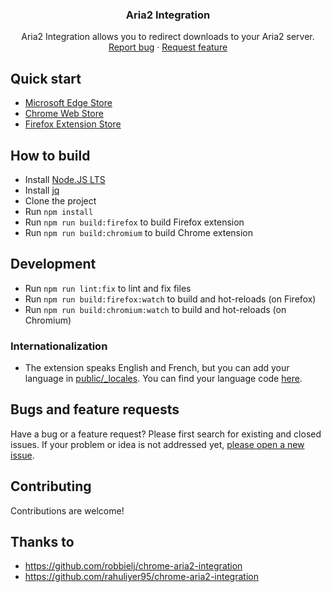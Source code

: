 <h3 align="center">Aria2 Integration</h3>
<p align="center">
    Aria2 Integration allows you to redirect downloads to your Aria2 server.
    <br>
    <a href="https://github.com/baptistecdr/aria2-integration/issues/new">Report bug</a>
    ·
    <a href="https://github.com/baptistecdr/aria2-integration/issues/new">Request feature</a>
</p>

## Quick start

- [Microsoft Edge Store](https://microsoftedge.microsoft.com/addons/detail/aria2-integration/hmmpdilndjfmceolhbgjejogjaglbiel)
- [Chrome Web Store](https://chrome.google.com/webstore/detail/aria2-integration/hnenidncmoeebipinjdfniagjnfjbapi)
- [Firefox Extension Store](https://addons.mozilla.org/en-US/firefox/addon/aria2-extension/)

## How to build

- Install [Node.JS LTS](https://nodejs.org/)
- Install [jq](https://github.com/stedolan/jq)
- Clone the project
- Run `npm install`
- Run `npm run build:firefox` to build Firefox extension
- Run `npm run build:chromium` to build Chrome extension

## Development

- Run `npm run lint:fix` to lint and fix files
- Run `npm run build:firefox:watch` to build and hot-reloads (on Firefox)
- Run `npm run build:chromium:watch` to build and hot-reloads (on Chromium)

### Internationalization

* The extension speaks English and French, but you can add your language
  in [public/_locales](https://github.com/baptistecdr/aria2-integration/tree/main/public/_locales).
  You can find your language
  code [here](https://src.chromium.org/viewvc/chrome/trunk/src/third_party/cld/languages/internal/languages.cc#l23).

## Bugs and feature requests

Have a bug or a feature request? Please first search for existing and closed issues. If your problem or idea is not
addressed yet, [please open a new issue](https://github.com/baptistecdr/aria2-integration/issues/new).

## Contributing

Contributions are welcome!

## Thanks to

- https://github.com/robbielj/chrome-aria2-integration
- https://github.com/rahuliyer95/chrome-aria2-integration
